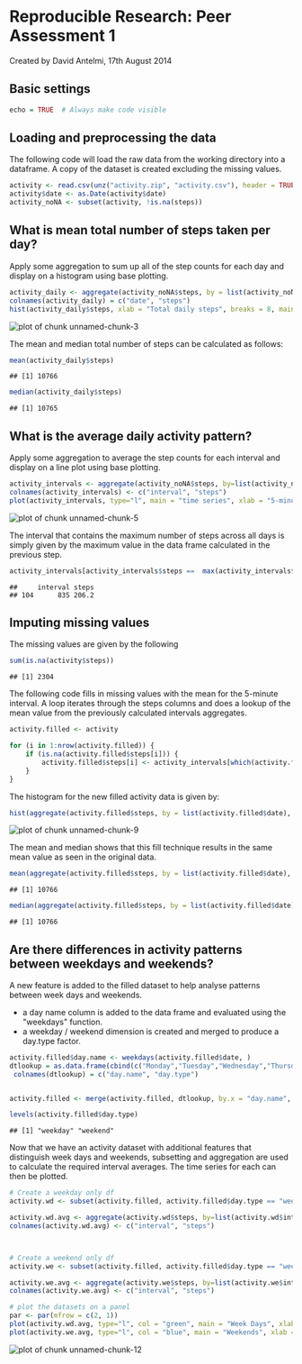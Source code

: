 Reproducible Research: Peer Assessment 1
==========================================
Created by David Antelmi, 17th August 2014
  
  
## Basic settings

```r
echo = TRUE  # Always make code visible
```

  
  
## Loading and preprocessing the data

The following code will load the raw data from the working directory into a dataframe.  A copy of the dataset is created excluding the missing values.



```r
activity <- read.csv(unz("activity.zip", "activity.csv"), header = TRUE)
activity$date <- as.Date(activity$date)
activity_noNA <- subset(activity, !is.na(steps))
```

  
## What is mean total number of steps taken per day?

Apply some aggregation to sum up all of the step counts for each day and display on a histogram using base plotting. 


```r
activity_daily <- aggregate(activity_noNA$steps, by = list(activity_noNA$date), FUN = "sum")
colnames(activity_daily) = c("date", "steps")
hist(activity_daily$steps, xlab = "Total daily steps", breaks = 8, main = "Total steps taken per day")
```

![plot of chunk unnamed-chunk-3](figure/unnamed-chunk-3.png) 

The mean and median total number of steps can be calculated as follows:


```r
mean(activity_daily$steps)
```

```
## [1] 10766
```

```r
median(activity_daily$steps)
```

```
## [1] 10765
```
 
  
## What is the average daily activity pattern?

Apply some aggregation to average the step counts for each interval and display on a line plot using base plotting.


```r
activity_intervals <- aggregate(activity_noNA$steps, by=list(activity_noNA$interval), FUN = "mean")
colnames(activity_intervals) <- c("interval", "steps")
plot(activity_intervals, type="l", main = "time series", xlab = "5-minute interval", ylab="avg num steps")
```

![plot of chunk unnamed-chunk-5](figure/unnamed-chunk-5.png) 

The interval that contains the maximum number of steps across all days is simply given by the maximum value in the data frame calculated in the previous step.


```r
activity_intervals[activity_intervals$steps ==  max(activity_intervals$steps),]
```

```
##     interval steps
## 104      835 206.2
```


  
## Imputing missing values

The missing values are given by the following


```r
sum(is.na(activity$steps))
```

```
## [1] 2304
```


The following code fills in missing values with the mean for the 5-minute interval.  A loop iterates through the steps columns and does a lookup of the mean value from the previously calculated intervals aggregates.


```r
activity.filled <- activity

for (i in 1:nrow(activity.filled)) {
    if (is.na(activity.filled$steps[i])) {
        activity.filled$steps[i] <- activity_intervals[which(activity.filled$interval[i] == activity_intervals$interval), ]$steps
    }
}
```


The histogram for the new filled activity data is given by:


```r
hist(aggregate(activity.filled$steps, by = list(activity.filled$date), FUN = "sum")[,2], xlab = "Total daily steps", breaks = 8, main = "Total of steps taken per day")
```

![plot of chunk unnamed-chunk-9](figure/unnamed-chunk-9.png) 

The mean and median shows that this fill technique results in the same mean value as seen in the original data.


```r
mean(aggregate(activity.filled$steps, by = list(activity.filled$date), FUN = "sum")[,2])
```

```
## [1] 10766
```

```r
median(aggregate(activity.filled$steps, by = list(activity.filled$date), FUN = "sum")[,2])
```

```
## [1] 10766
```

  
  
## Are there differences in activity patterns between weekdays and weekends?

A new feature is added to the filled dataset to help analyse patterns between week days and weekends.  
- a day name column is added to the data frame and evaluated using the "weekdays" function.  
- a weekday / weekend dimension is created and merged to produce a day.type factor.  


```r
activity.filled$day.name <- weekdays(activity.filled$date, )
dtlookup = as.data.frame(cbind(c("Monday","Tuesday","Wednesday","Thursday","Friday","Saturday","Sunday"), c("weekday","weekday","weekday","weekday","weekday","weekend","weekend")))
 colnames(dtlookup) = c("day.name", "day.type")


activity.filled <- merge(activity.filled, dtlookup, by.x = "day.name", by.y = "day.name", sort = FALSE)

levels(activity.filled$day.type)
```

```
## [1] "weekday" "weekend"
```


Now that we have an activity dataset with additional features that distinguish week days and weekends, subsetting and aggregation are used to calculate the required interval averages.  The time series for each can then be plotted.



```r
# Create a weekday only df
activity.wd <- subset(activity.filled, activity.filled$day.type == "weekday")

activity.wd.avg <- aggregate(activity.wd$steps, by=list(activity.wd$interval), FUN = "mean")
colnames(activity.wd.avg) <- c("interval", "steps")



# Create a weekend only df
activity.we <- subset(activity.filled, activity.filled$day.type == "weekend")

activity.we.avg <- aggregate(activity.we$steps, by=list(activity.we$interval), FUN = "mean")
colnames(activity.we.avg) <- c("interval", "steps")

# plot the datasets on a panel
par <- par(mfrow = c(2, 1))
plot(activity.wd.avg, type="l", col = "green", main = "Week Days", xlab = "5-minute interval", ylab="avg num steps")
plot(activity.we.avg, type="l", col = "blue", main = "Weekends", xlab = "5-minute interval", ylab="avg num steps")
```

![plot of chunk unnamed-chunk-12](figure/unnamed-chunk-12.png) 

